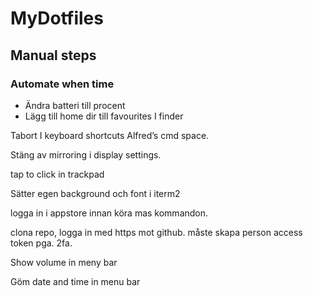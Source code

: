 # MyDotfiles

## Manual steps

### Automate when time

- Ändra batteri till procent
- Lägg till home dir till favourites I finder

Tabort I keyboard shortcuts Alfred’s cmd space. 


Stäng av mirroring i display settings. 

tap to click in trackpad

Sätter egen background och font i iterm2

logga in i appstore innan köra mas kommandon.

clona repo, logga in med https mot github. måste skapa person access token pga. 2fa. 

Show volume in meny bar

Göm date and time in menu bar
